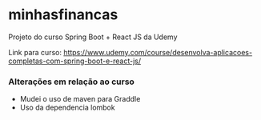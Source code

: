 # minhasfinancas
Projeto do curso Spring Boot + React JS da Udemy

Link para curso:
https://www.udemy.com/course/desenvolva-aplicacoes-completas-com-spring-boot-e-react-js/

### Alterações em relação ao curso
* Mudei o uso de maven para Graddle 
* Uso da dependencia lombok


